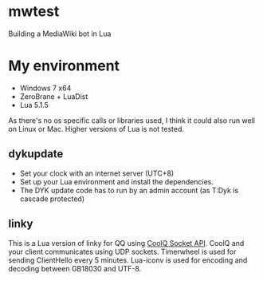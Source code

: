 # mwtest
Building a MediaWiki bot in Lua

# My environment
- Windows 7 x64
- ZeroBrane + LuaDist
- Lua 5.1.5

As there's no os specific calls or libraries used, I think it could also run well on Linux or Mac. Higher versions of Lua is not tested.

## dykupdate
- Set your clock with an internet server (UTC+8)
- Set up your Lua environment and install the dependencies.
- The DYK update code has to run by an admin account (as T:Dyk is cascade protected)

## linky
This is a Lua version of linky for QQ using [CoolQ Socket API](https://github.com/mrhso/cqsocketapi). CoolQ and your client communicates using UDP sockets. Timerwheel is used for sending ClientHello every 5 minutes. Lua-iconv is used for encoding and decoding between GB18030 and UTF-8.